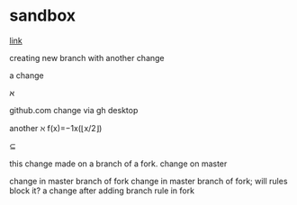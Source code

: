 # sandbox

[link](https://github.com/smattingly/sandbox/commit/0da816f46659edd22f9ea07a3aa846cdb47033f1#diff-fa427d9f044905a50a7cfa9c4dd979f5)

creating new branch with another change

a change

&#1488;

github.com
change via gh desktop

another
ℵ
f(x)=−1x(⌊x/2⌋)

⊆


this change made on a branch of a fork.
change on master

change in master branch of fork
change in master branch of fork; will rules block it?
a change after adding branch rule in fork
